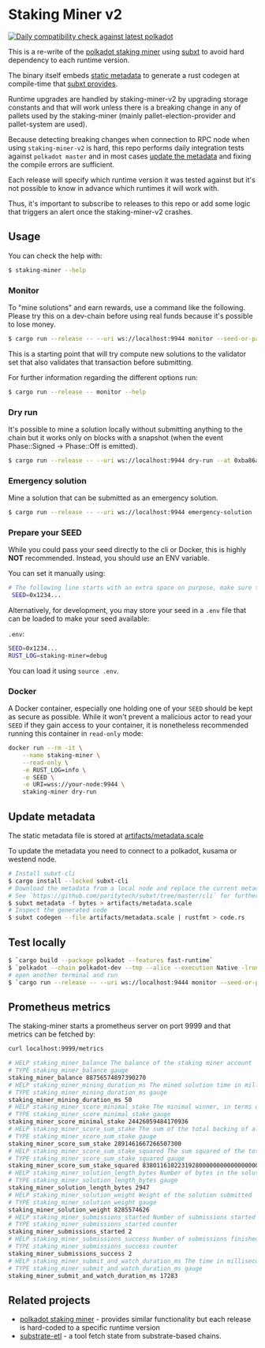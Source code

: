 # Staking Miner v2

[![Daily compatibility check against latest polkadot](https://github.com/paritytech/staking-miner-v2/actions/workflows/nightly.yml/badge.svg)](https://github.com/paritytech/staking-miner-v2/actions/workflows/nightly.yml)

This is a re-write of the [polkadot staking miner](https://github.com/paritytech/polkadot/tree/master/utils/staking-miner) using [subxt](https://github.com/paritytech/subxt) to avoid hard dependency to each runtime version.

The binary itself embeds [static metadata](./artifacts/metadata.scale) to
generate a rust codegen at compile-time that [subxt provides](https://github.com/paritytech/subxt).

Runtime upgrades are handled by staking-miner-v2 by upgrading storage constants
and that will work unless there is a breaking change in any of pallets used by
the staking-miner (mainly pallet-election-provider and pallet-system are used).

Because detecting breaking changes when connection to RPC node when using
`staking-miner-v2` is hard, this repo performs daily integration tests
against `polkadot master` and in most cases [update the metadata](#update-metadata)
and fixing the compile errors are sufficient.

Each release will specify which runtime version it was tested against but
it's not possible to know in advance which runtimes it will work with.

Thus, it's important to subscribe to releases to this repo or
add some logic that triggers an alert once the staking-miner-v2 crashes.

## Usage

You can check the help with:

```bash
$ staking-miner --help
```

### Monitor

To "mine solutions" and earn rewards, use a command like the following.
Please try this on a dev-chain before using real funds because it's
possible to lose money.

```bash
$ cargo run --release -- --uri ws://localhost:9944 monitor --seed-or-path //Alice --dry-run seq-phragmen
```

This is a starting point that will try compute new solutions to the
validator set that also validates that transaction before submitting.

For further information regarding the different options run:

```bash
$ cargo run --release -- monitor --help
```

### Dry run

It's possible to mine a solution locally without submitting anything to the
chain but it works only on blocks with a snapshot
(when the event Phase::Signed → Phase::Off is emitted).

```bash
$ cargo run --release -- --uri ws://localhost:9944 dry-run --at 0xba86a0ba663df496743eeb077d004ef86bd767716e0d8cb935ab90d3ae174e85 seq-phragmen
```

### Emergency solution

Mine a solution that can be submitted as an emergency solution.

```bash
$ cargo run --release -- --uri ws://localhost:9944 emergency-solution --at 0xba86a0ba663df496743eeb077d004ef86bd767716e0d8cb935ab90d3ae174e85 seq-phragmen
```

### Prepare your SEED

While you could pass your seed directly to the cli or Docker, this is highly **NOT** recommended. Instead, you should use an ENV variable.

You can set it manually using:
```bash
# The following line starts with an extra space on purpose, make sure to include it:
 SEED=0x1234...
```

Alternatively, for development, you may store your seed in a `.env` file that
can be loaded to make your seed available:

`.env`:
```bash
SEED=0x1234...
RUST_LOG=staking-miner=debug
```
You can load it using `source .env`.

### Docker

A Docker container, especially one holding one of your `SEED` should be kept as secure as possible.
While it won't prevent a malicious actor to read your `SEED` if they gain access to your container,
it is nonetheless recommended running this container in `read-only` mode:

```bash
docker run --rm -it \
    --name staking-miner \
    --read-only \
    -e RUST_LOG=info \
    -e SEED \
    -e URI=wss://your-node:9944 \
    staking-miner dry-run
```

## Update metadata

The static metadata file is stored at [artifacts/metadata.scale](artifacts/metadata.scale)

To update the metadata you need to connect to a polkadot, kusama or westend node.

```bash
# Install subxt-cli
$ cargo install --locked subxt-cli
# Download the metadata from a local node and replace the current metadata
# See `https://github.com/paritytech/subxt/tree/master/cli` for further documentation of the `subxt-cli` tool.
$ subxt metadata -f bytes > artifacts/metadata.scale
# Inspect the generated code
$ subxt codegen --file artifacts/metadata.scale | rustfmt > code.rs
```

## Test locally

```bash
$ `cargo build --package polkadot --features fast-runtime`
$ `polkadot --chain polkadot-dev --tmp --alice --execution Native -lruntime=debug --offchain-worker=Never --ws-port 9999`
# open another terminal and run
$ `cargo run --release -- --uri ws://localhost:9444 monitor --seed-or-path //Alice seq-phragmen`
```

## Prometheus metrics

The staking-miner starts a prometheus server on port 9999 and that metrics can
be fetched by:

```bash
curl localhost:9999/metrics
```


```bash
# HELP staking_miner_balance The balance of the staking miner account
# TYPE staking_miner_balance gauge
staking_miner_balance 88756574897390270
# HELP staking_miner_mining_duration_ms The mined solution time in milliseconds.
# TYPE staking_miner_mining_duration_ms gauge
staking_miner_mining_duration_ms 50
# HELP staking_miner_score_minimal_stake The minimal winner, in terms of total backing stake
# TYPE staking_miner_score_minimal_stake gauge
staking_miner_score_minimal_stake 24426059484170936
# HELP staking_miner_score_sum_stake The sum of the total backing of all winners
# TYPE staking_miner_score_sum_stake gauge
staking_miner_score_sum_stake 2891461667266507300
# HELP staking_miner_score_sum_stake_squared The sum squared of the total backing of all winners, aka. the variance.
# TYPE staking_miner_score_sum_stake_squared gauge
staking_miner_score_sum_stake_squared 83801161022319280000000000000000000
# HELP staking_miner_solution_length_bytes Number of bytes in the solution submitted
# TYPE staking_miner_solution_length_bytes gauge
staking_miner_solution_length_bytes 2947
# HELP staking_miner_solution_weight Weight of the solution submitted
# TYPE staking_miner_solution_weight gauge
staking_miner_solution_weight 8285574626
# HELP staking_miner_submissions_started Number of submissions started
# TYPE staking_miner_submissions_started counter
staking_miner_submissions_started 2
# HELP staking_miner_submissions_success Number of submissions finished successfully
# TYPE staking_miner_submissions_success counter
staking_miner_submissions_success 2
# HELP staking_miner_submit_and_watch_duration_ms The time in milliseconds it took to submit the solution to chain and to be included in block
# TYPE staking_miner_submit_and_watch_duration_ms gauge
staking_miner_submit_and_watch_duration_ms 17283
```

## Related projects

- [polkadot staking miner](https://github.com/paritytech/polkadot/tree/master/utils/staking-miner) - provides similar functionality but each release is hard-coded to a specific runtime version
- [substrate-etl](https://github.com/gpestana/substrate-etl) - a tool fetch state from substrate-based chains.
